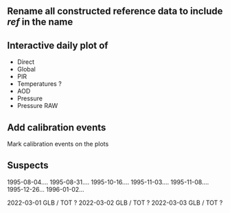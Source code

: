 
## Rename all constructed reference data to include _ref_ in the name

## Interactive daily plot of

- Direct
- Global
- PIR
- Temperatures ?
- AOD
- Pressure
- Pressure RAW

## Add calibration events

Mark calibration events on the plots

## Suspects

1995-08-04....
1995-08-31....
1995-10-16....
1995-11-03....
1995-11-08....
1995-12-26...
1996-01-02...


2022-03-01 GLB / TOT ?
2022-03-02 GLB / TOT ?
2022-03-03 GLB / TOT ?
